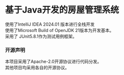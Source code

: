 # 基于Java开发的房屋管理系统
使用了IntelliJ IDEA 2024.01 版本进行全栈开发  
使用了Microsoft Build of OpenJDK 21版本为开发基本。  
采用了 JUnit5.8.1作为测试用例框架。  
### 开源声明  
本项目采用了Apache-2.0开源协议进行代码分发。  
其他项目均采用各自的开源协议。  
  
